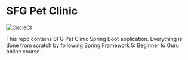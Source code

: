 # SFG Pet Clinic

[![CircleCI](https://circleci.com/gh/dpetan/sfg-pet-clinic.svg?style=svg)](https://circleci.com/gh/dpetan/sfg-pet-clinic)

This repo contains SFG Pet Clinic Spring Boot application. Everything is done from scratch by following Spring Framework 5: Beginner to Guru online course.
